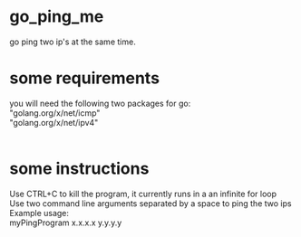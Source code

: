 # go_ping_me
go ping two ip's at the same time.

# some requirements
you will need the following two packages for go:<br>
    "golang.org/x/net/icmp"<br>
    "golang.org/x/net/ipv4"<br>
<br>
# some instructions
Use CTRL+C to kill the program, it currently runs in a an infinite for loop<br>
Use two command line arguments separated by a space to ping the two ips<br>
Example usage:<br>
myPingProgram x.x.x.x y.y.y.y<br>

